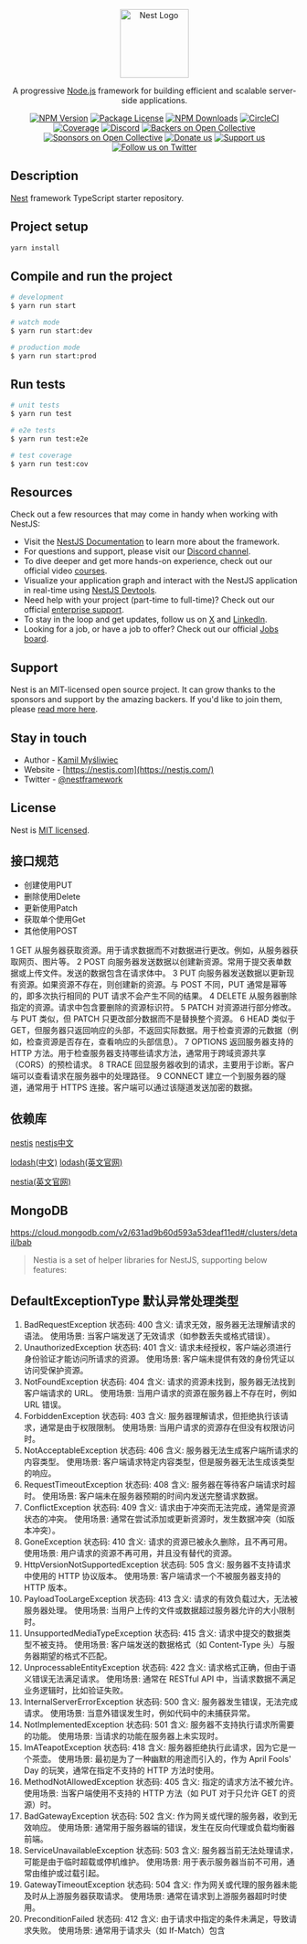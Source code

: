 <p align="center">
  <a href="http://nestjs.com/" target="blank"><img src="https://nestjs.com/img/logo-small.svg" width="120" alt="Nest Logo" /></a>
</p>

  <p align="center">A progressive <a href="http://nodejs.org" target="_blank">Node.js</a> framework for building efficient and scalable server-side applications.</p>
    <p align="center">
<a href="https://www.npmjs.com/~nestjscore" target="_blank"><img src="https://img.shields.io/npm/v/@nestjs/core.svg" alt="NPM Version" /></a>
<a href="https://www.npmjs.com/~nestjscore" target="_blank"><img src="https://img.shields.io/npm/l/@nestjs/core.svg" alt="Package License" /></a>
<a href="https://www.npmjs.com/~nestjscore" target="_blank"><img src="https://img.shields.io/npm/dm/@nestjs/common.svg" alt="NPM Downloads" /></a>
<a href="https://circleci.com/gh/nestjs/nest" target="_blank"><img src="https://img.shields.io/circleci/build/github/nestjs/nest/master" alt="CircleCI" /></a>
<a href="https://coveralls.io/github/nestjs/nest?branch=master" target="_blank"><img src="https://coveralls.io/repos/github/nestjs/nest/badge.svg?branch=master#9" alt="Coverage" /></a>
<a href="https://discord.gg/G7Qnnhy" target="_blank"><img src="https://img.shields.io/badge/discord-online-brightgreen.svg" alt="Discord"/></a>
<a href="https://opencollective.com/nest#backer" target="_blank"><img src="https://opencollective.com/nest/backers/badge.svg" alt="Backers on Open Collective" /></a>
<a href="https://opencollective.com/nest#sponsor" target="_blank"><img src="https://opencollective.com/nest/sponsors/badge.svg" alt="Sponsors on Open Collective" /></a>
  <a href="https://paypal.me/kamilmysliwiec" target="_blank"><img src="https://img.shields.io/badge/Donate-PayPal-ff3f59.svg" alt="Donate us"/></a>
    <a href="https://opencollective.com/nest#sponsor"  target="_blank"><img src="https://img.shields.io/badge/Support%20us-Open%20Collective-41B883.svg" alt="Support us"></a>
  <a href="https://twitter.com/nestframework" target="_blank"><img src="https://img.shields.io/twitter/follow/nestframework.svg?style=social&label=Follow" alt="Follow us on Twitter"></a>
</p>
  <!--[![Backers on Open Collective](https://opencollective.com/nest/backers/badge.svg)](https://opencollective.com/nest#backer)
  [![Sponsors on Open Collective](https://opencollective.com/nest/sponsors/badge.svg)](https://opencollective.com/nest#sponsor)-->

## Description

[Nest](https://github.com/nestjs/nest) framework TypeScript starter repository.

## Project setup

```bash
yarn install
```

## Compile and run the project

```bash
# development
$ yarn run start

# watch mode
$ yarn run start:dev

# production mode
$ yarn run start:prod
```

## Run tests

```bash
# unit tests
$ yarn run test

# e2e tests
$ yarn run test:e2e

# test coverage
$ yarn run test:cov
```

## Resources

Check out a few resources that may come in handy when working with NestJS:

- Visit the [NestJS Documentation](https://docs.nestjs.com) to learn more about the framework.
- For questions and support, please visit our [Discord channel](https://discord.gg/G7Qnnhy).
- To dive deeper and get more hands-on experience, check out our official video [courses](https://courses.nestjs.com/).
- Visualize your application graph and interact with the NestJS application in real-time using [NestJS Devtools](https://devtools.nestjs.com).
- Need help with your project (part-time to full-time)? Check out our official [enterprise support](https://enterprise.nestjs.com).
- To stay in the loop and get updates, follow us on [X](https://x.com/nestframework) and [LinkedIn](https://linkedin.com/company/nestjs).
- Looking for a job, or have a job to offer? Check out our official [Jobs board](https://jobs.nestjs.com).

## Support

Nest is an MIT-licensed open source project. It can grow thanks to the sponsors and support by the amazing backers. If you'd like to join them, please [read more here](https://docs.nestjs.com/support).

## Stay in touch

- Author - [Kamil Myśliwiec](https://twitter.com/kammysliwiec)
- Website - [https://nestjs.com](https://nestjs.com/)
- Twitter - [@nestframework](https://twitter.com/nestframework)

## License

Nest is [MIT licensed](https://github.com/nestjs/nest/blob/master/LICENSE).

## 接口规范

- 创建使用PUT
- 删除使用Delete
- 更新使用Patch
- 获取单个使用Get
- 其他使用POST

1 GET 从服务器获取资源。用于请求数据而不对数据进行更改。例如，从服务器获取网页、图片等。
2 POST 向服务器发送数据以创建新资源。常用于提交表单数据或上传文件。发送的数据包含在请求体中。
3 PUT 向服务器发送数据以更新现有资源。如果资源不存在，则创建新的资源。与 POST 不同，PUT 通常是幂等的，即多次执行相同的 PUT 请求不会产生不同的结果。
4 DELETE 从服务器删除指定的资源。请求中包含要删除的资源标识符。
5 PATCH 对资源进行部分修改。与 PUT 类似，但 PATCH 只更改部分数据而不是替换整个资源。
6 HEAD 类似于 GET，但服务器只返回响应的头部，不返回实际数据。用于检查资源的元数据（例如，检查资源是否存在，查看响应的头部信息）。
7 OPTIONS 返回服务器支持的 HTTP 方法。用于检查服务器支持哪些请求方法，通常用于跨域资源共享（CORS）的预检请求。
8 TRACE 回显服务器收到的请求，主要用于诊断。客户端可以查看请求在服务器中的处理路径。
9 CONNECT 建立一个到服务器的隧道，通常用于 HTTPS 连接。客户端可以通过该隧道发送加密的数据。

## 依赖库

[nestjs](https://docs.nestjs.com/)
[nestjs中文](https://nest.nodejs.cn/)

[lodash(中文)](https://lodash.com/)
[lodash(英文官网)](https://lodash.com/)

[nestia(英文官网)](https://nestia.io/docs/)

## MongoDB

https://cloud.mongodb.com/v2/631ad9b60d593a53deaf11ed#/clusters/detail/bab

> Nestia is a set of helper libraries for NestJS, supporting below features:

## DefaultExceptionType 默认异常处理类型

1. BadRequestException
   状态码: 400
   含义: 请求无效，服务器无法理解请求的语法。
   使用场景: 当客户端发送了无效请求（如参数丢失或格式错误）。
2. UnauthorizedException
   状态码: 401
   含义: 请求未经授权，客户端必须进行身份验证才能访问所请求的资源。
   使用场景: 客户端未提供有效的身份凭证以访问受保护资源。
3. NotFoundException
   状态码: 404
   含义: 请求的资源未找到，服务器无法找到客户端请求的 URL。
   使用场景: 当用户请求的资源在服务器上不存在时，例如 URL 错误。
4. ForbiddenException
   状态码: 403
   含义: 服务器理解请求，但拒绝执行该请求，通常是由于权限限制。
   使用场景: 当用户请求的资源存在但没有权限访问时。
5. NotAcceptableException
   状态码: 406
   含义: 服务器无法生成客户端所请求的内容类型。
   使用场景: 客户端请求特定内容类型，但是服务器无法生成该类型的响应。
6. RequestTimeoutException
   状态码: 408
   含义: 服务器在等待客户端请求时超时。
   使用场景: 客户端未在服务器预期的时间内发送完整请求数据。
7. ConflictException
   状态码: 409
   含义: 请求由于冲突而无法完成，通常是资源状态的冲突。
   使用场景: 通常在尝试添加或更新资源时，发生数据冲突（如版本冲突）。
8. GoneException
   状态码: 410
   含义: 请求的资源已被永久删除，且不再可用。
   使用场景: 用户请求的资源不再可用，并且没有替代的资源。
9. HttpVersionNotSupportedException
   状态码: 505
   含义: 服务器不支持请求中使用的 HTTP 协议版本。
   使用场景: 客户端请求一个不被服务器支持的 HTTP 版本。
10. PayloadTooLargeException
    状态码: 413
    含义: 请求的有效负载过大，无法被服务器处理。
    使用场景: 当用户上传的文件或数据超过服务器允许的大小限制时。
11. UnsupportedMediaTypeException
    状态码: 415
    含义: 请求中提交的数据类型不被支持。
    使用场景: 客户端发送的数据格式（如 Content-Type 头）与服务器期望的格式不匹配。
12. UnprocessableEntityException
    状态码: 422
    含义: 请求格式正确，但由于语义错误无法满足请求。
    使用场景: 通常在 RESTful API 中，当请求数据不满足业务逻辑时，比如验证失败。
13. InternalServerErrorException
    状态码: 500
    含义: 服务器发生错误，无法完成请求。
    使用场景: 当意外错误发生时，例如代码中的未捕获异常。
14. NotImplementedException
    状态码: 501
    含义: 服务器不支持执行请求所需要的功能。
    使用场景: 当请求的功能在服务器上未实现时。
15. ImATeapotException
    状态码: 418
    含义: 服务器拒绝执行此请求，因为它是一个茶壶。
    使用场景: 最初是为了一种幽默的用途而引入的，作为 April Fools' Day 的玩笑，通常在指定不支持的 HTTP 方法时使用。
16. MethodNotAllowedException
    状态码: 405
    含义: 指定的请求方法不被允许。
    使用场景: 当客户端使用不支持的 HTTP 方法（如 PUT 对于只允许 GET 的资源）时。
17. BadGatewayException
    状态码: 502
    含义: 作为网关或代理的服务器，收到无效响应。
    使用场景: 通常用于服务器端的错误，发生在反向代理或负载均衡器前端。
18. ServiceUnavailableException
    状态码: 503
    含义: 服务器当前无法处理请求，可能是由于临时超载或停机维护。
    使用场景: 用于表示服务器当前不可用，通常由维护或过载引起。
19. GatewayTimeoutException
    状态码: 504
    含义: 作为网关或代理的服务器未能及时从上游服务器获取请求。
    使用场景: 通常在请求到上游服务器超时时使用。
20. PreconditionFailed
    状态码: 412
    含义: 由于请求中指定的条件未满足，导致请求失败。
    使用场景: 通常用于请求头（如 If-Match）包含

